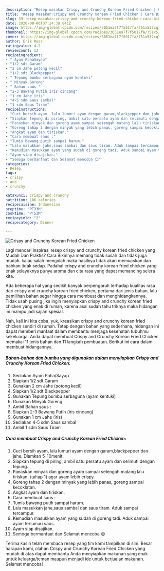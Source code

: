 ```yaml
---
description: "Resep masakan Crispy and Crunchy Korean Fried Chicken | Cara Bikin Crispy and Crunchy Korean Fried Chicken Yang Enak Dan Lezat"
title: "Resep masakan Crispy and Crunchy Korean Fried Chicken | Cara Bikin Crispy and Crunchy Korean Fried Chicken Yang Enak Dan Lezat"
slug: 59-resep-masakan-crispy-and-crunchy-korean-fried-chicken-cara-bikin-crispy-and-crunchy-korean-fried-chicken-yang-enak-dan-lezat
date: 2020-08-06T07:24:38.841Z
image: https://img-global.cpcdn.com/recipes/3051ea7f7f5017fa/751x532cq70/crispy-and-crunchy-korean-fried-chicken-foto-resep-utama.jpg
thumbnail: https://img-global.cpcdn.com/recipes/3051ea7f7f5017fa/751x532cq70/crispy-and-crunchy-korean-fried-chicken-foto-resep-utama.jpg
cover: https://img-global.cpcdn.com/recipes/3051ea7f7f5017fa/751x532cq70/crispy-and-crunchy-korean-fried-chicken-foto-resep-utama.jpg
author: Erik Ross
ratingvalue: 4.2
reviewcount: 12
recipeingredient:
- " Ayam PahaSayap"
- "1/2 sdt Garam"
- "2 cm Jahe potong kecil"
- "1/2 sdt Blackpepper"
- " Tepung bumbu serbaguna ayam kentuki"
- " Minyak Goreng"
- " Bahan saus "
- "2-3 Bawang Putih iris cincang"
- "1 cm Jahe iris"
- "4-5 sdm Saus sambal"
- "1 sdm Saus Tiram"
recipeinstructions:
- "Cuci bersih ayam, lalu lumuri ayam dengan garam,blackpepper dan jahe. Diamkan 5-10menit."
- "Siapkan tepung di piring, ambil satu persatu ayam dan selimuti dengan tepung."
- "Panaskan minyak dan goreng ayam sampai setengah matang lalu tiriskan. (tahap 1) agar ayam lebih crispy."
- "Goreng tahap 2 dengan minyak yang lebih panas, goreng sampai kecoklatan."
- "Angkat ayam dan tiriskan."
- "Cara membuat saus :"
- "Tumis bawang putih sampai harum."
- "Lalu masukkan jahe,saus sambal dan saus tiram. Aduk sampai tercampur."
- "Kemudian masukkan ayam yang sudah di goreng tadi. Aduk sampai ayam terlumuri saus."
- "Ayam siap disajikan."
- "Semoga bermanfaat dan Selamat mencoba 😊"
categories:
- Resep
tags:
- crispy
- and
- crunchy

katakunci: crispy and crunchy 
nutrition: 186 calories
recipecuisine: Indonesian
preptime: "PT33M"
cooktime: "PT53M"
recipeyield: "2"
recipecategory: Dinner

---
```



![Crispy and Crunchy Korean Fried Chicken](https://img-global.cpcdn.com/recipes/3051ea7f7f5017fa/751x532cq70/crispy-and-crunchy-korean-fried-chicken-foto-resep-utama.jpg)

Lagi mencari inspirasi resep crispy and crunchy korean fried chicken yang Mudah Dan Praktis? Cara Bikinnya memang tidak susah dan tidak juga mudah. kalau salah mengolah maka hasilnya tidak akan memuaskan dan bahkan tidak sedap. Padahal crispy and crunchy korean fried chicken yang enak selayaknya punya aroma dan cita rasa yang dapat memancing selera kita.



Ada beberapa hal yang sedikit banyak berpengaruh terhadap kualitas rasa dari crispy and crunchy korean fried chicken, pertama dari jenis bahan, lalu pemilihan bahan segar hingga cara membuat dan menghidangkannya. Tidak usah pusing jika ingin menyiapkan crispy and crunchy korean fried chicken yang enak di rumah, karena asal sudah tahu triknya maka hidangan ini mampu jadi sajian spesial.


Nah, kali ini kita coba, yuk, kreasikan crispy and crunchy korean fried chicken sendiri di rumah. Tetap dengan bahan yang sederhana, hidangan ini dapat memberi manfaat dalam membantu menjaga kesehatan tubuhmu sekeluarga. Anda dapat membuat Crispy and Crunchy Korean Fried Chicken memakai 11 jenis bahan dan 11 langkah pembuatan. Berikut ini cara dalam membuat hidangannya.

<!--inarticleads1-->

##### Bahan-bahan dan bumbu yang digunakan dalam menyiapkan Crispy and Crunchy Korean Fried Chicken:

1. Sediakan  Ayam Paha/Sayap
1. Siapkan 1/2 sdt Garam
1. Gunakan 2 cm Jahe (potong kecil)
1. Siapkan 1/2 sdt Blackpepper
1. Gunakan  Tepung bumbu serbaguna (ayam kentuki)
1. Gunakan  Minyak Goreng
1. Ambil  Bahan saus :
1. Siapkan 2-3 Bawang Putih (iris cincang)
1. Gunakan 1 cm Jahe (iris)
1. Sediakan 4-5 sdm Saus sambal
1. Ambil 1 sdm Saus Tiram




<!--inarticleads2-->

##### Cara membuat Crispy and Crunchy Korean Fried Chicken:

1. Cuci bersih ayam, lalu lumuri ayam dengan garam,blackpepper dan jahe. Diamkan 5-10menit.
1. Siapkan tepung di piring, ambil satu persatu ayam dan selimuti dengan tepung.
1. Panaskan minyak dan goreng ayam sampai setengah matang lalu tiriskan. (tahap 1) agar ayam lebih crispy.
1. Goreng tahap 2 dengan minyak yang lebih panas, goreng sampai kecoklatan.
1. Angkat ayam dan tiriskan.
1. Cara membuat saus :
1. Tumis bawang putih sampai harum.
1. Lalu masukkan jahe,saus sambal dan saus tiram. Aduk sampai tercampur.
1. Kemudian masukkan ayam yang sudah di goreng tadi. Aduk sampai ayam terlumuri saus.
1. Ayam siap disajikan.
1. Semoga bermanfaat dan Selamat mencoba 😊




Terima kasih telah membaca resep yang tim kami tampilkan di sini. Besar harapan kami, olahan Crispy and Crunchy Korean Fried Chicken yang mudah di atas dapat membantu Anda menyiapkan makanan yang enak untuk keluarga/teman maupun menjadi ide untuk berjualan makanan. Selamat mencoba!
